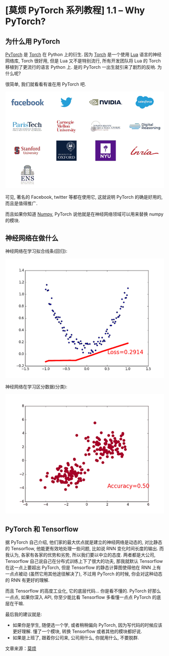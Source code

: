 # [莫烦 PyTorch 系列教程] 1.1 – Why PyTorch?

## 为什么用 PyTorch

[PyTorch](https://www.pytorchtutorial.com/goto/http://pytorch.org/) 是 [Torch](https://www.pytorchtutorial.com/goto/http://torch.ch/) 在 Python 上的衍生. 因为 [Torch](https://www.pytorchtutorial.com/goto/http://torch.ch/) 是一个使用 [Lua](https://www.pytorchtutorial.com/goto/https://www.lua.org/) 语言的神经网络库, Torch 很好用, 但是 Lua 又不是特别流行, 所有开发团队将 Lua 的 Torch 移植到了更流行的语言 Python 上. 是的 PyTorch 一出生就引来了剧烈的反响. 为什么呢?

很简单, 我们就看看有谁在用 PyTorch 吧.

![](img/20e2ebdf112e4aa3202e951e072c2dc2.png)

可见, 著名的 Facebook, twitter 等都在使用它, 这就说明 PyTorch 的确是好用的, 而且是值得推广.

而且如果你知道 [Numpy](https://www.pytorchtutorial.com/goto/http://www.numpy.org/), PyTorch 说他就是在神经网络领域可以用来替换 numpy 的模块.

## 神经网络在做什么

神经网络在学习拟合线条(回归):

![](img/c8011979fa20046cbfa36e46cf508689.png)

神经网络在学习区分数据(分类):

![](img/94268b7d9687d039d872da203453c97b.png)

## PyTorch 和 Tensorflow

据 PyTorch 自己介绍, 他们家的最大优点就是建立的神经网络是动态的, 对比静态的 Tensorflow, 他能更有效地处理一些问题, 比如说 RNN 变化时间长度的输出. 而我认为, 各家有各家的优势和劣势, 所以我们要以中立的态度. 两者都是大公司, Tensorflow 自己说自己在分布式训练上下了很大的功夫, 那我就默认 Tensorflow 在这一点上要超出 PyTorch, 但是 Tensorflow 的静态计算图使得他在 RNN 上有一点点被动 (虽然它用其他途径解决了), 不过用 PyTorch 的时候, 你会对这种动态的 RNN 有更好的理解.

而且 Tensorflow 的高度工业化, 它的底层代码… 你是看不懂的. PyTorch 好那么一点点, 如果你深入 API, 你至少能比看 Tensorflow 多看懂一点点 PyTorch 的底层在干嘛.

最后我的建议就是:

*   如果你是学生, 随便选一个学, 或者稍稍偏向 PyTorch, 因为写代码的时候应该更好理解. 懂了一个模块, 转换 Tensorflow 或者其他的模块都好说.
*   如果是上班了, 跟着你公司来, 公司用什么, 你就用什么, 不要脱群.

文章来源：[莫烦](https://www.pytorchtutorial.com/goto/https://morvanzhou.github.io/)